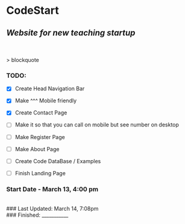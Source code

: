 # CodeStart
## _Website for new teaching startup_
<br>
<br>
> blockquote


### TODO:
- [x] Create Head Navigation Bar
- [x] Make ^^^ Mobile friendly
- [x] Create Contact Page
- [ ] Make it so that you can call on mobile but see number on desktop
- [ ] Make Register Page
- [ ] Make About Page
- [ ] Create Code DataBase / Examples
- [ ] Finish Landing Page



### Start Date - March 13, 4:00 pm
<br>
### Last Updated: March 14, 7:08pm
<br>
### Finished: ___________

